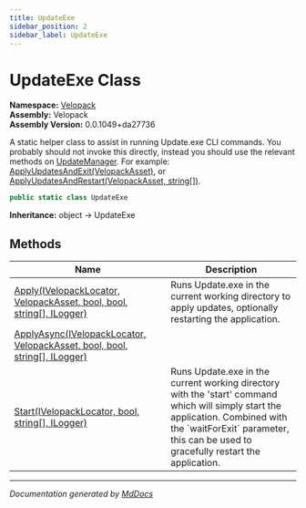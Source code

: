 ```yaml
---
title: UpdateExe
sidebar_position: 2
sidebar_label: UpdateExe
---
```

<!--  
  <auto-generated>   
    The contents of this file were generated by a tool.  
    Changes to this file may be list if the file is regenerated  
  </auto-generated>   
-->

# UpdateExe Class

**Namespace:** [Velopack](../index.md)  
**Assembly:** Velopack  
**Assembly Version:** 0.0.1049+da27736

A static helper class to assist in running Update.exe CLI commands. You probably should not invoke this directly,  instead you should use the relevant methods on [UpdateManager](../UpdateManager/index.md). For example: [ApplyUpdatesAndExit(VelopackAsset)](../UpdateManager/methods/ApplyUpdatesAndExit.md), or [ApplyUpdatesAndRestart(VelopackAsset, string\[\])](../UpdateManager/methods/ApplyUpdatesAndRestart.md).

```csharp
public static class UpdateExe
```

**Inheritance:** object → UpdateExe

## Methods

| Name                                                                                                  | Description                                                                                                                                                                                                             |
| ----------------------------------------------------------------------------------------------------- | ----------------------------------------------------------------------------------------------------------------------------------------------------------------------------------------------------------------------- |
| [Apply(IVelopackLocator, VelopackAsset, bool, bool, string\[\], ILogger)](methods/Apply.md)           | Runs Update.exe in the current working directory to apply updates, optionally restarting the application.                                                                                                               |
| [ApplyAsync(IVelopackLocator, VelopackAsset, bool, bool, string\[\], ILogger)](methods/ApplyAsync.md) |                                                                                                                                                                                                                         |
| [Start(IVelopackLocator, bool, string\[\], ILogger)](methods/Start.md)                                | Runs Update.exe in the current working directory with the 'start' command which will simply start the application. Combined with the \`waitForExit\` parameter, this can be used to gracefully restart the application. |

___

*Documentation generated by [MdDocs](https://github.com/ap0llo/mddocs)*
